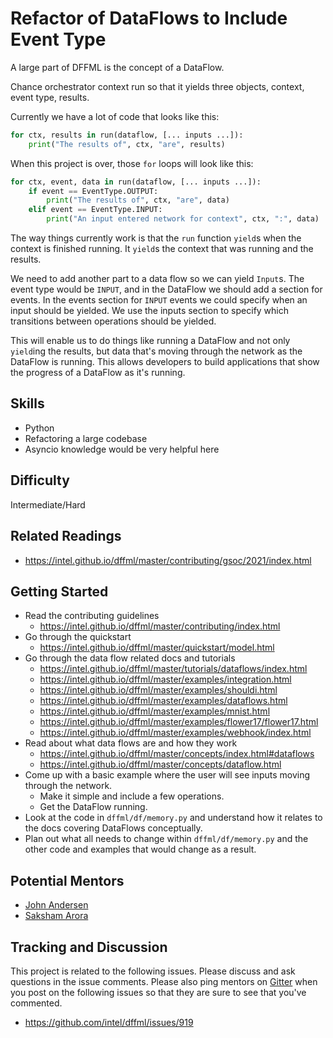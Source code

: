 # Refactor of DataFlows to Include Event Type

A large part of DFFML is the concept of a DataFlow.

Chance orchestrator context run so that it yields three objects, context, event
type, results.

Currently we have a lot of code that looks like this:

```python
for ctx, results in run(dataflow, [... inputs ...]):
    print("The results of", ctx, "are", results)
```

When this project is over, those `for` loops will look like this:

```python
for ctx, event, data in run(dataflow, [... inputs ...]):
    if event == EventType.OUTPUT:
        print("The results of", ctx, "are", data)
    elif event == EventType.INPUT:
        print("An input entered network for context", ctx, ":", data)
```

The way things currently work is that the `run` function `yield`s when the
context is finished running. It `yield`s the context that was running and the
results.

We need to add another part to a data flow so we can yield `Input`s. The event
type would be `INPUT`, and in the DataFlow we should add a section for events.
In the events section for `INPUT` events we could specify when an
input should be yielded. We use the inputs section to specify which transitions
between operations should be yielded.

This will enable us to do things like running a DataFlow and not only `yield`ing
the results, but data that's moving through the network as the DataFlow is
running. This allows developers to build applications that show the progress of
a DataFlow as it's running.

## Skills

- Python
- Refactoring a large codebase
- Asyncio knowledge would be very helpful here

## Difficulty

Intermediate/Hard

## Related Readings

- https://intel.github.io/dffml/master/contributing/gsoc/2021/index.html

## Getting Started

- Read the contributing guidelines
  - https://intel.github.io/dffml/master/contributing/index.html
- Go through the quickstart
  - https://intel.github.io/dffml/master/quickstart/model.html
- Go through the data flow related docs and tutorials
  - https://intel.github.io/dffml/master/tutorials/dataflows/index.html
  - https://intel.github.io/dffml/master/examples/integration.html
  - https://intel.github.io/dffml/master/examples/shouldi.html
  - https://intel.github.io/dffml/master/examples/dataflows.html
  - https://intel.github.io/dffml/master/examples/mnist.html
  - https://intel.github.io/dffml/master/examples/flower17/flower17.html
  - https://intel.github.io/dffml/master/examples/webhook/index.html
- Read about what data flows are and how they work
  - https://intel.github.io/dffml/master/concepts/index.html#dataflows
  - https://intel.github.io/dffml/master/concepts/dataflow.html
- Come up with a basic example where the user will see inputs moving through the
  network.
  - Make it simple and include a few operations.
  - Get the DataFlow running.
- Look at the code in `dffml/df/memory.py` and understand how it relates to the
  docs covering DataFlows conceptually.
- Plan out what all needs to change within `dffml/df/memory.py` and the other
  code and examples that would change as a result.

## Potential Mentors

- [John Andersen](https://github.com/pdxjohnny)
- [Saksham Arora](https://github.com/sakshamarora1)

## Tracking and Discussion

This project is related to the following issues. Please discuss and ask
questions in the issue comments. Please also ping mentors on
[Gitter](https://gitter.im/dffml/community) when you post on the following
issues so that they are sure to see that you've commented.

- https://github.com/intel/dffml/issues/919
